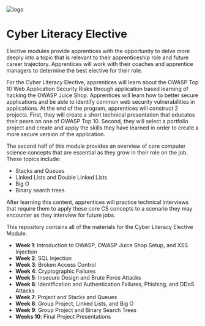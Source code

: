![logo](https://user-images.githubusercontent.com/44912347/208436593-84911d74-0938-43bc-ad9d-838a58f0b689.jpg)

# Cyber Literacy Elective

Elective modules provide apprentices with the opportunity to delve more deeply into a topic that is relevant to their apprenticeship role and future career trajectory. Apprentices will work with their coaches and apprentice managers to determine the best elective for their role.  

For the Cyber Literacy Elective, apprentices will learn about the OWASP Top 10 Web Application Security Risks through application based learning of hacking the OWASP Juice Shop. Apprentices will learn how to better secure applications and be able to identify common web security vulnerabilities in applications. At the end of the program, apprentices will construct 2 projects. First, they will create a short technical presentation that educates their peers on one of OWASP Top 10. Second, they will select a portfolio project and create and apply the skills they have learned in order to create a more secure version of the application.

The second half of this module provides an overview of core computer science concepts that are essential as they grow in their role on the job. These topics include:
- Stacks and Queues
- Linked Lists and Double Linked Lists
- Big O
- Binary search trees.

After learning this content, apprentices will practice technical interviews that require them to apply these core CS concepts to a scenario they may encounter as they interview for future jobs.

This repository contains all of the materials for the Cyber Literacy Elective Module:

- **Week 1**: Introduction to OWASP, OWASP Juice Shop Setup, and XSS Injection
- **Week 2**: SQL Injection
- **Week 3**: Broken Access Control
- **Week 4**: Cryptographic Failures
- **Week 5**: Insecure Design and Brute Force Attacks
- **Week 6**: Identification and Authentication Failures, Phishing, and DDoS Attacks
- **Week 7**: Project and Stacks and Queues
- **Week 8**: Group Project, Linked Lists, and Big O
- **Week 9**: Group Project and Binary Search Trees
- **Weeks 10**: Final Project Presentations